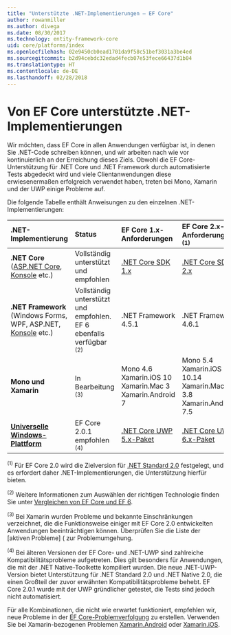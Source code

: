 ```yaml
---
title: "Unterstützte .NET-Implementierungen – EF Core"
author: rowanmiller
ms.author: divega
ms.date: 08/30/2017
ms.technology: entity-framework-core
uid: core/platforms/index
ms.openlocfilehash: 02e9450cb0ead1701da9f58c51bef3031a3be4ed
ms.sourcegitcommit: b2d94cebdc32edad4fecb07e53fece66437d1b04
ms.translationtype: HT
ms.contentlocale: de-DE
ms.lasthandoff: 02/28/2018
---
```

# <a name="net-implementations-supported-by-ef-core"></a>Von EF Core unterstützte .NET-Implementierungen

Wir möchten, dass EF Core in allen Anwendungen verfügbar ist, in denen Sie .NET-Code schreiben können, und wir arbeiten nach wie vor kontinuierlich an der Erreichung dieses Ziels. Obwohl die EF Core-Unterstützung für .NET Core und .NET Framework durch automatisierte Tests abgedeckt wird und viele Clientanwendungen diese erwiesenermaßen erfolgreich verwendet haben, treten bei Mono, Xamarin und der UWP einige Probleme auf.

Die folgende Tabelle enthält Anweisungen zu den einzelnen .NET-Implementierungen:

| .NET-Implementierung                                                                                                  | Status                                                             | EF Core 1.x-Anforderungen                                                                                | EF Core 2.x-Anforderungen <sup>(1)</sup>                                                                 |
|:---------------------------------------------------------------------------------------------------------------------|:-------------------------------------------------------------------|:--------------------------------------------------------------------------------------------------------|:--------------------------------------------------------------------------------------------------------|
| **.NET Core** ([ASP.NET Core](../get-started/aspnetcore/index.md), [Konsole](../get-started/netcore/index.md) etc.) | Vollständig unterstützt und empfohlen                                    | [.NET Core SDK 1.x](https://www.microsoft.com/net/core/)                                                | [.NET Core SDK 2.x](https://www.microsoft.com/net/core/)                                                |
| **.NET Framework** (Windows Forms, WPF, ASP.NET, [Konsole](../get-started/full-dotnet/index.md) etc.)                    | Vollständig unterstützt und empfohlen. EF 6 ebenfalls verfügbar <sup>(2)</sup> | .NET Framework 4.5.1                                                                                    | .NET Framework 4.6.1                                                                                    |
| **Mono und Xamarin**                                                                                                   | In Bearbeitung <sup>(3)</sup>                                         | Mono 4.6 <br/> Xamarin.iOS 10 <br/> Xamarin.Mac 3 <br/> Xamarin.Android 7                               | Mono 5.4 <br/> Xamarin.iOS 10.14 <br/> Xamarin.Mac 3.8 <br/> Xamarin.Android 7.5                        |
| [**Universelle Windows-Plattform**](../get-started/uwp/index.md)                                                        | EF Core 2.0.1 empfohlen <sup>(4)</sup>                           | [.NET Core UWP 5.x-Paket](https://www.nuget.org/packages/Microsoft.NETCore.UniversalWindowsPlatform/) | [.NET Core UWP 6.x-Paket](https://www.nuget.org/packages/Microsoft.NETCore.UniversalWindowsPlatform/) |

<sup>(1)</sup> Für EF Core 2.0 wird die Zielversion für [.NET Standard 2.0](https://docs.microsoft.com/dotnet/standard/net-standard) festgelegt, und es erfordert daher .NET-Implementierungen, die Unterstützung hierfür bieten.

<sup>(2)</sup> Weitere Informationen zum Auswählen der richtigen Technologie finden Sie unter [Vergleichen von EF Core und EF 6](../../efcore-and-ef6/index.md).

<sup>(3)</sup> Bei Xamarin wurden Probleme und bekannte Einschränkungen verzeichnet, die die Funktionsweise einiger mit EF Core 2.0 entwickelten Anwendungen beeinträchtigen können. Überprüfen Sie die Liste der [aktiven Probleme] ([](https://github.com/aspnet/entityframeworkCore/issues?q=is%3Aopen+is%3Aissue+label%3Aarea-xamarin) zur Problemumgehung.

<sup>(4)</sup> Bei älteren Versionen der EF Core- und .NET-UWP sind zahlreiche Kompatibilitätsprobleme aufgetreten. Dies gilt besonders für Anwendungen, die mit der .NET Native-Toolkette kompiliert wurden. Die neue .NET-UWP-Version bietet Unterstützung für .NET Standard 2.0 und .NET Native 2.0, die einen Großteil der zuvor erwähnten Kompatibilitätsprobleme behebt. EF Core 2.0.1 wurde mit der UWP gründlicher getestet, die Tests sind jedoch nicht automatisiert.

Für alle Kombinationen, die nicht wie erwartet funktioniert, empfehlen wir, neue Probleme in der [EF Core-Problemverfolgung](https://github.com/aspnet/entityframeworkcore/issues/new) zu erstellen. Verwenden Sie bei Xamarin-bezogenen Problemen [Xamarin.Android](https://github.com/xamarin/xamarin-android/issues/new) oder [Xamarin.iOS](https://github.com/xamarin/xamarin-macios/issues/new).
